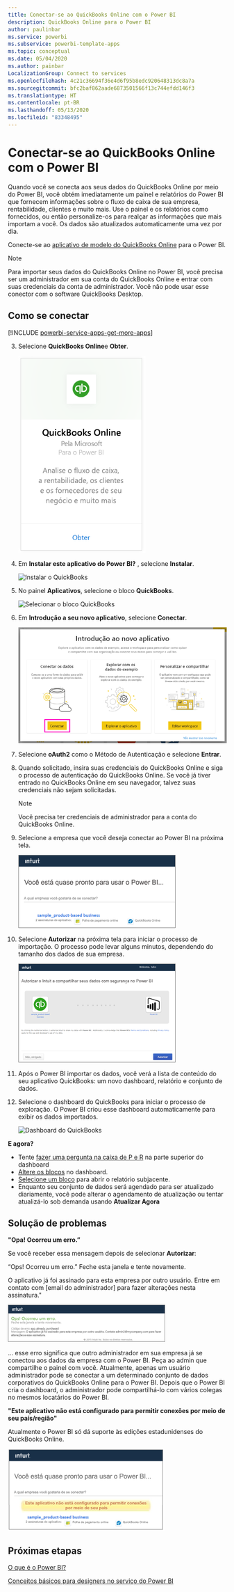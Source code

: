 ```yaml
---
title: Conectar-se ao QuickBooks Online com o Power BI
description: QuickBooks Online para o Power BI
author: paulinbar
ms.service: powerbi
ms.subservice: powerbi-template-apps
ms.topic: conceptual
ms.date: 05/04/2020
ms.author: painbar
LocalizationGroup: Connect to services
ms.openlocfilehash: 4c21c36694f36e4d6f95b8edc920648313dc8a7a
ms.sourcegitcommit: bfc2baf862aade6873501566f13c744efdd146f3
ms.translationtype: HT
ms.contentlocale: pt-BR
ms.lasthandoff: 05/13/2020
ms.locfileid: "83348495"
---
```

# <a name="connect-to-quickbooks-online-with-power-bi"></a>Conectar-se ao QuickBooks Online com o Power BI
Quando você se conecta aos seus dados do QuickBooks Online por meio do Power BI, você obtém imediatamente um painel e relatórios do Power BI que fornecem informações sobre o fluxo de caixa de sua empresa, rentabilidade, clientes e muito mais. Use o painel e os relatórios como fornecidos, ou então personalize-os para realçar as informações que mais importam a você. Os dados são atualizados automaticamente uma vez por dia.

Conecte-se ao [aplicativo de modelo do QuickBooks Online](https://dxt.powerbi.com/getdata/services/quickbooks-online) para o Power BI.

>[!NOTE]
>Para importar seus dados do QuickBooks Online no Power BI, você precisa ser um administrador em sua conta do QuickBooks Online e entrar com suas credenciais da conta de administrador. Você não pode usar esse conector com o software QuickBooks Desktop. 

## <a name="how-to-connect"></a>Como se conectar

[!INCLUDE [powerbi-service-apps-get-more-apps](../includes/powerbi-service-apps-get-more-apps.md)]

3. Selecione **QuickBooks Online**e **Obter**.
   
   ![Obter o QuickBooks](media/service-connect-to-quickbooks-online/qbo.png)

4. Em **Instalar este aplicativo do Power BI?** , selecione **Instalar**.

    ![Instalar o QuickBooks](media/service-connect-to-quickbooks-online/power-bi-install-quickbooks.png)

4. No painel **Aplicativos**, selecione o bloco **QuickBooks**.

   ![Selecionar o bloco QuickBooks](media/service-connect-to-quickbooks-online/power-bi-quickbooks-tile.png)

6. Em **Introdução a seu novo aplicativo**, selecione **Conectar**.

    ![Introdução ao novo aplicativo](media/service-connect-to-zendesk/power-bi-new-app-connect-get-started.png)

4. Selecione **oAuth2** como o Método de Autenticação e selecione **Entrar**. 
5. Quando solicitado, insira suas credenciais do QuickBooks Online e siga o processo de autenticação do QuickBooks Online. Se você já tiver entrado no QuickBooks Online em seu navegador, talvez suas credenciais não sejam solicitadas.
   >[!NOTE]
   >Você precisa ter credenciais de administrador para a conta do QuickBooks Online.
6. Selecione a empresa que você deseja conectar ao Power BI na próxima tela.
   
   ![Quase pronto no QuickBooks](media/service-connect-to-quickbooks-online/pbi_qbo_almost.png)

7. Selecione **Autorizar** na próxima tela para iniciar o processo de importação. O processo pode levar alguns minutos, dependendo do tamanho dos dados de sua empresa. 
   
   ![Autorizar o QuickBooks](media/service-connect-to-quickbooks-online/pbi_qbo_authorizesm.png)
   
8. Após o Power BI importar os dados, você verá a lista de conteúdo do seu aplicativo QuickBooks: um novo dashboard, relatório e conjunto de dados.
9. Selecione o dashboard do QuickBooks para iniciar o processo de exploração. O Power BI criou esse dashboard automaticamente para exibir os dados importados.

    ![Dashboard do QuickBooks](media/service-connect-to-quickbooks-online/power-bi-connect-quickbooks-sample.png)

**E agora?**

* Tente [fazer uma pergunta na caixa de P e R](../consumer/end-user-q-and-a.md) na parte superior do dashboard
* [Altere os blocos](../create-reports/service-dashboard-edit-tile.md) no dashboard.
* [Selecione um bloco](../consumer/end-user-tiles.md) para abrir o relatório subjacente.
* Enquanto seu conjunto de dados será agendado para ser atualizado diariamente, você pode alterar o agendamento de atualização ou tentar atualizá-lo sob demanda usando **Atualizar Agora**

## <a name="troubleshooting"></a>Solução de problemas
**"Opa! Ocorreu um erro.”**

Se você receber essa mensagem depois de selecionar **Autorizar**:

“Ops! Ocorreu um erro.” Feche esta janela e tente novamente.

O aplicativo já foi assinado para esta empresa por outro usuário. Entre em contato com [email do administrador] para fazer alterações nesta assinatura."

![Ops! Ocorreu um erro](media/service-connect-to-quickbooks-online/pbi_qbo_oopssm.png)

... esse erro significa que outro administrador em sua empresa já se conectou aos dados da empresa com o Power BI. Peça ao admin que compartilhe o painel com você. Atualmente, apenas um usuário administrador pode se conectar a um determinado conjunto de dados corporativos do QuickBooks Online para o Power BI. Depois que o Power BI cria o dashboard, o administrador pode compartilhá-lo com vários colegas no mesmos locatários do Power BI.

**"Este aplicativo não está configurado para permitir conexões por meio de seu país/região"**

Atualmente o Power BI só dá suporte às edições estadunidenses do QuickBooks Online. 

![Este aplicativo não está configurado para permitir conexões por meio de seu país](media/service-connect-to-quickbooks-online/pbi_qbo_countrynotsupported.png)

## <a name="next-steps"></a>Próximas etapas
[O que é o Power BI?](../fundamentals/power-bi-overview.md)

[Conceitos básicos para designers no serviço do Power BI](../fundamentals/service-basic-concepts.md)
